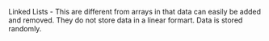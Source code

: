 Linked Lists - This are different from arrays in that data can easily be added and removed. They do not store data in a linear formart. Data is stored randomly.
